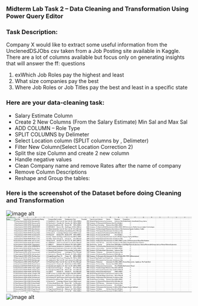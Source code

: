 ### Midterm Lab Task 2 – Data Cleaning and Transformation Using Power Query Editor

### Task Description:
Company X would like to extract some useful information from the UnclenedDSJObs csv taken
from a Job Posting site available in Kaggle. There are a lot of columns available but focus only
on generating insights that will answer the ff: questions
1. exWhich Job Roles pay the highest and least
2. What size companies pay the best
3. Where Job Roles or Job Titles pay the best and least in a specific state

### Here are your data-cleaning task:

- Salary Estimate Column
- Create 2 New Columns (From the Salary Estimate) Min Sal and Max Sal
- ADD COLUMN – Role Type
- SPLIT COLUMNS by Delimeter
- Select Location column (SPLIT columns by , Delimeter)
- Filter New Column(Select Location Correction 2)
- Split the size Column and create 2 new column
- Handle negative values
- Clean Company name and remove Rates after the name of company
- Remove Column Descriptions
- Reshape and Group the tables:

### Here is the screenshot of the Dataset before doing Cleaning and Transformation
![image alt]()
![image alt](https://github.com/ReynellMiras24-103/Enterprise-Data-Management/blob/680409885c6b4f015eec4b3f91a926023c224581/Mid%20Term%20Lab%20Task%202/Images/LAB2TASK1RAW.png)
![image alt]()
